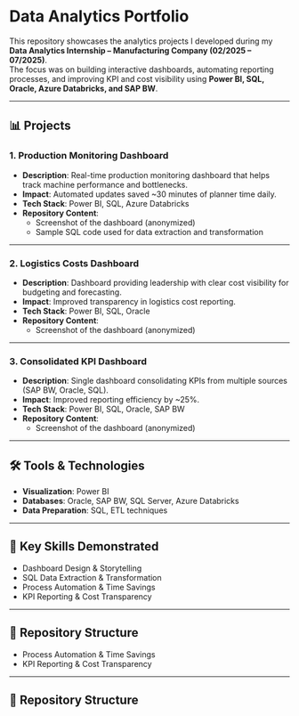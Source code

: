 # Data Analytics Portfolio  

This repository showcases the analytics projects I developed during my **Data Analytics Internship – Manufacturing Company (02/2025 – 07/2025)**.  
The focus was on building interactive dashboards, automating reporting processes, and improving KPI and cost visibility using **Power BI, SQL, Oracle, Azure Databricks, and SAP BW**.  

---

## 📊 Projects  

### 1. Production Monitoring Dashboard  
- **Description**: Real-time production monitoring dashboard that helps track machine performance and bottlenecks.  
- **Impact**: Automated updates saved ~30 minutes of planner time daily.  
- **Tech Stack**: Power BI, SQL, Azure Databricks  
- **Repository Content**:  
  - Screenshot of the dashboard (anonymized)  
  - Sample SQL code used for data extraction and transformation  

---

### 2. Logistics Costs Dashboard  
- **Description**: Dashboard providing leadership with clear cost visibility for budgeting and forecasting.  
- **Impact**: Improved transparency in logistics cost reporting.  
- **Tech Stack**: Power BI, SQL, Oracle  
- **Repository Content**:  
  - Screenshot of the dashboard (anonymized)  

---

### 3. Consolidated KPI Dashboard  
- **Description**: Single dashboard consolidating KPIs from multiple sources (SAP BW, Oracle, SQL).  
- **Impact**: Improved reporting efficiency by ~25%.  
- **Tech Stack**: Power BI, SQL, Oracle, SAP BW  
- **Repository Content**:  
  - Screenshot of the dashboard (anonymized)  

---

## 🛠️ Tools & Technologies  
- **Visualization**: Power BI  
- **Databases**: Oracle, SAP BW, SQL Server, Azure Databricks  
- **Data Preparation**: SQL, ETL techniques  

---

## 🔑 Key Skills Demonstrated  
- Dashboard Design & Storytelling  
- SQL Data Extraction & Transformation  
- Process Automation & Time Savings  
- KPI Reporting & Cost Transparency  

---

## 📂 Repository Structure  

- Process Automation & Time Savings  
- KPI Reporting & Cost Transparency  

---

## 📂 Repository Structure  
